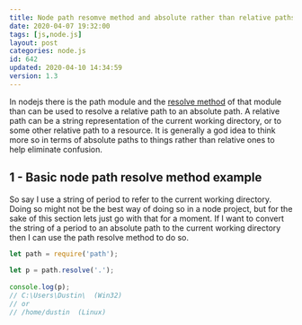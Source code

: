 ```yaml
---
title: Node path resomve method and absolute rather than relative paths
date: 2020-04-07 19:32:00
tags: [js,node.js]
layout: post
categories: node.js
id: 642
updated: 2020-04-10 14:34:59
version: 1.3
---
```


In nodejs there is the path module and the [resolve method](https://nodejs.org/api/path.html#path_path_resolve_paths) of that module than can be used to resolve a relative path to an absolute path. A relative path can be a string representation of the current working directory, or to some other relative path to a resource. It is generally a god idea to think more so in terms of absolute paths to things rather than relative ones to help eliminate confusion.

<!-- more -->

## 1 - Basic node path resolve method example

So say I use a string of period to refer to the current working directory. Doing so might not be the best way of doing so in a node project, but for the sake of this section lets just go with that for a moment. If I want to convert the string of a period to an absolute path to the current working directory then I can use the path resolve method to do so.

```js
let path = require('path');
 
let p = path.resolve('.');
 
console.log(p);
// C:\Users\Dustin\  (Win32)
// or
// /home/dustin  (Linux)
```
